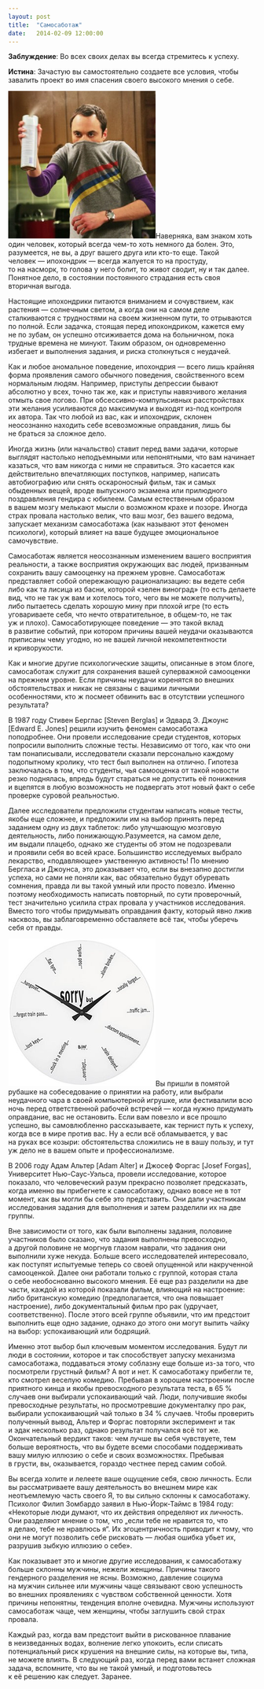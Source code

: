 ```yaml
---
layout: post
title:  "Самосаботаж"
date:   2014-02-09 12:00:00
---
```

<p><strong>Заблуждение</strong>: Во всех своих делах вы всегда стремитесь к успеху.</p>
<p><strong>Истина</strong>: Зачастую вы самостоятельно создаете все условия, чтобы завалить проект во имя спасения своего высокого мнения о себе.</p>
<p><a href="/img/self-handicapping/hypochondriac-roomie-spray.jpg"><img height="300" width="300" src="/img/self-handicapping/hypochondriac-roomie-spray-300x300.jpg" alt="hypochondriac-roomie-spray" class="alignleft size-medium wp-image-963" /></a>Наверняка, вам знаком хоть один человек, который всегда чем-то хоть немного да болен. Это, разумеется, не вы, а друг вашего друга или кто-то еще. Такой человек — ипохондрик — всегда жалуется то на простуду, то на насморк, то голова у него болит, то живот сводит, ну и так далее. Понятное дело, в состоянии постоянного страдания есть своя вторичная выгода.</p>
<p>Настоящие ипохондрики питаются вниманием и сочувствием, как растения — солнечным светом, а когда они на самом деле сталкиваются с трудностями на своем жизненном пути, то отрываются по полной. Если задачка, стоящая перед ипохондриком, кажется ему не по зубам, он успешно отсиживается дома на больничном, пока трудные времена не минуют. Таким образом, он одновременно избегает и выполнения задания, и риска столкнуться с неудачей.</p>
<p>Как и любое аномальное поведение, ипохондрия — всего лишь крайняя форма проявления самого обычного поведения, свойственного всем нормальным людям. Например, приступы депрессии бывают абсолютно у всех, точно так же, как и приступы навязчивого желания отмыть свое логово. При обсессивно-компульсивных расстройствах эти желания усиливаются до максимума и выходят из-под контроля их автора. Так что любой из вас, как и ипохондрик, склонен неосознанно находить себе всевозможные оправдания, лишь бы не браться за сложное дело.</p>
<p><span id="more-961"></span>Иногда жизнь (или начальство) ставит перед вами задачи, которые выглядят настолько неподъемными или непонятными, что вам начинает казаться, что вам никогда с ними не справиться. Это касается как действительно впечатляющих поступков, например, написать автобиографию или снять оскароносный фильм, так и самых обыденных вещей, вроде выпускного экзамена или прилюдного поздравления гендира с юбилеем. Самым естественным образом в вашем мозгу мелькают мысли о возможном крахе и позоре. Иногда страх провала настолько велик, что ваш мозг, без вашего ведома, запускает механизм самосаботажа (как называют этот феномен психологи), который влияет на ваше будущее эмоциональное самочувствие.</p>
<p>Самосаботаж является неосознанным изменением вашего восприятия реальности, а также восприятия окружающих вас людей, призванным сохранить вашу самооценку на прежнем уровне. Самосаботаж представляет собой опережающую рационализацию: вы ведете себя либо как та лисица из басни, которой «зелен виноград» (то есть делаете вид, что не так уж вам и хотелось того, чего вы не можете получить), либо пытаетесь сделать хорошую мину при плохой игре (то есть уговариваете себя, что нечто отвратительное, в общем-то, не так уж и плохо). Самосаботирующее поведение — это такой вклад в развитие событий, при котором причины вашей неудачи оказываются приписаны чему угодно, но не вашей личной некомпетентности и криворукости.</p>
<p>Как и многие другие психологические защиты, описанные в этом блоге, самосаботаж служит для сохранения вашей суперважной самооценки на прежнем уровне. Если причины неудачи коренятся во внешних обстоятельствах и никак не связаны с вашими личными особенностями, кто ж посмеет обвинить вас в отсутствии успешного результата?</p>
<p>В 1987 году Стивен Берглас [Steven Berglas] и Эдвард Э. Джоунс [Edward E. Jones] решили изучить феномен самосаботажа поподробнее. Они провели исследование среди студентов, которых попросили выполнить сложные тесты. Независимо от того, как что они там понаписывали, исследователи сказали персонально каждому подопытному кролику, что тест был выполнен на отлично. Гипотеза заключалась в том, что студенты, чья самооценка от такой новости резко поднялась, впредь будут стараться не допустить её понижения и вцепятся в любую возможность не подвергать этот новый факт о себе проверке суровой реальностью.</p>
<p>Далее исследователи предложили студентам написать новые тесты, якобы еще сложнее, и предложили им на выбор принять перед заданием одну из двух таблеток: либо улучшающую мозговую деятельность, либо понижающую.Разумеется, на самом деле, им выдали плацебо, однако же студенты об этом не подозревали и проявили себя во всей красе. Большинство исследуемых выбрало лекарство, «подавляющее» умственную активность! По мнению Бергласа и Джоунса, это доказывает что, если вы внезапно достигли успеха, но сами не поняли как, вас обязательно будут обуревать сомнения, правда ли вы такой умный или просто повезло. Именно поэтому необходимость написать повторный, по сути проверочный, тест значительно усилила страх провала у участников исследования. Вместо того чтобы придумывать оправдания факту, который явно лжив насквозь, вы заблаговременно обставляете всё так, чтобы уберечь себя от правды.</p>
<p><a href="/img/self-handicapping/sorry-excuses1.jpg"><img height="300" width="300" src="/img/self-handicapping/sorry-excuses1.jpg" alt="sorry-excuses1" class="alignright size-full wp-image-966" /></a>Вы пришли в помятой рубашке на собеседование о принятии на работу, или выбрали неудачного чара в своей компьютерной игрушке, или фестивалили всю ночь перед ответственной рабочей встречей — когда нужно придумать оправдание, вас не остановить. Если вам повезло и все прошло успешно, вы самовлюбленно рассказываете, как тернист путь к успеху, когда все в мире против вас. Ну а если всё обламывается, у вас на руках все козыри: обстоятельства сложились не в вашу пользу, и тут уж дело не в вашем опыте и профессионализме.</p>
<p>В 2006 году Адам Альтер [Adam Alter] и Джосеф Форгас [Josef Forgas], Университет Нью-Саус-Уэльса, провели исследование, которое показало, что человеческий разум прекрасно позволяет предсказать, когда именно вы прибегнете к самосаботажу, однако вовсе не в тот момент, как вы могли бы себе это представить. Они дали участникам исследования задания для выполнения и затем разделили их на две группы.</p>
<p>Вне зависимости от того, как были выполнены задания, половине участников было сказано, что задания выполнены превосходно, а другой половине не моргнув глазом наврали, что задания они выполнили хуже некуда. Больше всего исследователей интересовало, как поступят испытуемые теперь со своей опущенной или накрученной самооценкой. Далее они работали только с группой, которая стала о себе необоснованно высокого мнения. Её еще раз разделили на две части, каждой из которой показали фильм, влияющий на настроение: либо британскую комедию (предполагается, что она повышает настроение), либо документальный фильм про рак (удручает, соответственно). После этого всей группе объявили, что им предстоит выполнить еще одно задание, однако до этого они могут выпить чайку на выбор: успокаивающий или бодрящий.</p>
<p>Именно этот выбор был ключевым моментом исследования. Будут ли люди в состоянии, которое и так способствует запуску механизма самосаботажа, поддаваться этому соблазну еще больше из-за того, что посмотрели грустный фильм? А вот и нет. К самосаботажу прибегли те, кто смотрел веселую комедию. Пребывая в хорошем настроении после приятного кинца и якобы превосходного результата теста, в 65 % случаев они выбирали успокаивающий чай. Люди, получившие якобы превосходные результаты, но просмотревшие документалку про рак, выбирали успокаивающий чай только в 34 % случаев. Чтобы проверить полученный вывод, Альтер и Форгас повторяли эксперимент и так и эдак несколько раз, однако результат получался всё тот же. Окончательный вердикт таков: чем лучше вы себя чувствуете, тем больше вероятность, что вы будете всеми способами поддерживать вашу милую иллюзию о себе и своих возможностях. Пребывая в грусти, вы, оказывается, гораздо честнее перед самим собой.</p>
<p>Вы всегда холите и лелеете ваше ощущение себя, свою личность. Если вы рассматриваете вашу деятельность во внешнем мире как неотъемлемую часть своего Я, то вы сильно склонны к самосаботажу. Психолог Филип Зомбардо заявил в Нью-Йорк-Таймс в 1984 году: «Некоторые люди думают, что их действия определяют их личность. Они разделяют мнение о том, что „если тебе не нравится то, что я делаю, тебе не нравлюсь я“. Их эгоцентричность приводит к тому, что они не могут позволить себе рисковать — любая ошибка убьет их, разрушив зыбкую иллюзию о себе».</p>
<p>Как показывает это и многие другие исследования, к самосаботажу больше склонны мужчины, нежели женщины. Причины такого гендерного разделения не ясны. Возможно, давление социума на мужчин сильнее или мужчины чаще связывают свою успешность во внешних проявлениях с чувством собственной ценности. Хотя причины непонятны, тенденция вполне очевидна. Мужчины используют самосаботаж чаще, чем женщины, чтобы заглушить свой страх провала.</p>
<p>Каждый раз, когда вам предстоит выйти в рискованное плавание в неизведанных водах, волнение легко упокоить, если списать потенциальный риск крушения на внешние силы, на которые вы, типа, не можете влиять. В следующий раз, когда перед вами встанет сложная задача, вспомните, что вы не такой умный, и подготовьтесь к её решению как следует. Заранее.</p>
